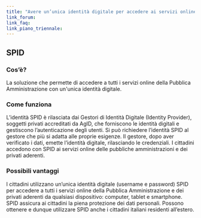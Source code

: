 ```yaml
---
title: "Avere un’unica identità digitale per accedere ai servizi online"
link_forum:
link_faq:
link_piano_triennale:
---
```


## SPID

### Cos’è?

La soluzione che permette di accedere a tutti i servizi online della Pubblica
Amministrazione con un'unica identità digitale.

### Come funziona

L’identità SPID è rilasciata dai Gestori di Identità Digitale (Identity
Provider), soggetti privati accreditati da AgID, che forniscono le identità
digitali e gestiscono l’autenticazione degli utenti. Si può richiedere
l’identità SPID al gestore che più si adatta alle proprie esigenze. Il gestore,
dopo aver verificato i dati, emette l’identità digitale, rilasciando le
credenziali. I cittadini accedono con SPID ai servizi online delle pubbliche
amministrazioni e dei privati aderenti.

### Possibili vantaggi

I cittadini utilizzano un’unica identità digitale (username e password) SPID per
accedere a tutti i servizi online della Pubblica Amministrazione e dei privati
aderenti da qualsiasi dispositivo: computer, tablet e smartphone. SPID assicura
ai cittadini la piena protezione dei dati personali. Possono ottenere e dunque
utilizzare SPID anche i cittadini italiani residenti all’estero.
